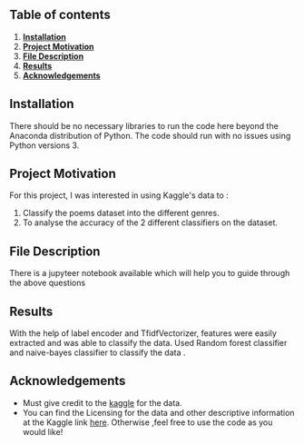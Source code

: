 ## Table of contents

  1. [**Installation**](#Installation)
  2. [**Project Motivation**](#Project)
  3. [**File Description**](#FileDescription)
  4. [**Results**](#Results)
  5. [**Acknowledgements**](#Acknowledgements)
  
## Installation
There should be no necessary libraries to run the code here beyond the Anaconda distribution of Python. The code should run with no issues using Python versions 3.

## Project Motivation
For this project, I was interested in using Kaggle's data to :
 1. Classify the poems dataset into the different genres.
 2. To analyse the accuracy of the 2 different classifiers on the dataset.
 
## File Description
   There is a jupyteer notebook available which will help you to guide through the above questions 
## Results
   With the help of label encoder and TfidfVectorizer, features were easily extracted and was able to classify the data.
   Used Random forest classifier and naive-bayes classifier to classify the data .
   
## Acknowledgements
* Must give credit to the [kaggle](https://www.kaggle.com/) for the data.
* You can find the Licensing for the data and other descriptive information at the Kaggle link [here](https://www.kaggle.com/jatindersehdev/poetry-analysis-data). Otherwise ,feel free to use the code as you would like! 
